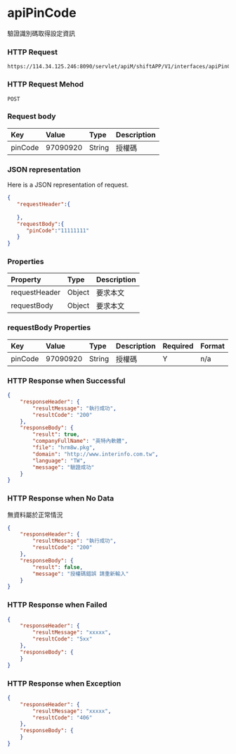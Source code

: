 # apiPinCode
驗證識別碼取得設定資訊

### HTTP Request
```
https://114.34.125.246:8090/servlet/apiM/shiftAPP/V1/interfaces/apiPinCode
```

### HTTP Request Mehod
```
POST
```

### Request body
| Key | Value | Type | Description |
|:----------|:-------------|:-----|:------------|
| pinCode | 97090920 | String | 授權碼 |

### JSON representation
Here is a JSON representation of request.
```json
{
   "requestHeader":{
      
   },
   "requestBody":{
      "pinCode":"11111111"
   }
}
```

### Properties
| Property | Type | Description |
|:---------|:-----|:------------|
| requestHeader | Object | 要求本文 |
| requestBody | Object | 要求本文 |

### requestBody Properties
| Key | Value | Type | Description | Required | Format |
|:----------|:-------------|:-----|:------------|:------------|:------------|
| pinCode | 97090920 | String | 授權碼 | Y | n/a |

### HTTP Response when Successful
```json
{
    "responseHeader": {
        "resultMessage": "執行成功",
        "resultCode": "200"
    },
    "responseBody": {
        "result": true,
        "companyFullName": "英特內軟體",
        "file": "hrm8w.pkg",
        "domain": "http://www.interinfo.com.tw",
        "language": "TW",
        "message": "驗證成功"
    }
}
```

### HTTP Response when No Data
無資料屬於正常情況
```json
{
    "responseHeader": {
        "resultMessage": "執行成功",
        "resultCode": "200"
    },
    "responseBody": {
        "result": false,
        "message": "授權碼錯誤 請重新輸入"
    }
}
```

### HTTP Response when Failed
```json
{
    "responseHeader": {
        "resultMessage": "xxxxx",
        "resultCode": "5xx"
    },
    "responseBody": {
    }
}
```

### HTTP Response when Exception
```json
{
    "responseHeader": {
        "resultMessage": "xxxxx",
        "resultCode": "406"
    },
    "responseBody": {
    }
}
```
